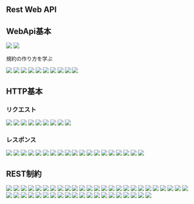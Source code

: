 ## Rest Web API

## WebApi基本
![](./images/basic/ra01.png)
![](./images/basic/ra02.png)

規約の作り方を学ぶ

![](./images/basic/ra03.png)
![](./images/basic/ra04.png)
![](./images/basic/ra05.png)
![](./images/basic/ra06.png)
![](./images/basic/ra07.png)
![](./images/basic/ra08.png)
![](./images/basic/ra09.png)
![](./images/basic/ra10.png)
![](./images/basic/ra11.png)
![](./images/basic/ra12.png)

## HTTP基本

### リクエスト

![](./images/http/ht01.png)
![](./images/http/ht02.png)
![](./images/http/ht03.png)
![](./images/http/ht04.png)
![](./images/http/ht05.png)
![](./images/http/ht06.png)
![](./images/http/ht07.png)
![](./images/http/ht08.png)
![](./images/http/ht09.png)

### レスポンス

![](./images/http/ht10.png)
![](./images/http/ht11.png)
![](./images/http/ht12.png)
![](./images/http/ht13.png)
![](./images/http/ht14.png)
![](./images/http/ht15.png)
![](./images/http/ht16.png)
![](./images/http/ht17.png)
![](./images/http/ht18.png)
![](./images/http/ht19.png)
![](./images/http/ht20.png)
![](./images/http/ht21.png)
![](./images/http/ht22.png)
![](./images/http/ht23.png)
![](./images/http/ht24.png)
![](./images/http/ht25.png)
![](./images/http/ht26.png)
![](./images/http/ht27.png)
![](./images/http/ht28.png)

## REST制約

![](./images/rest/re01.png)
![](./images/rest/re02.png)
![](./images/rest/re03.png)
![](./images/rest/re04.png)
![](./images/rest/re05.png)
![](./images/rest/re06.png)
![](./images/rest/re07.png)
![](./images/rest/re08.png)
![](./images/rest/re09.png)
![](./images/rest/re10.png)
![](./images/rest/re11.png)
![](./images/rest/re12.png)
![](./images/rest/re13.png)
![](./images/rest/re14.png)
![](./images/rest/re15.png)
![](./images/rest/re16.png)
![](./images/rest/re17.png)
![](./images/rest/re18.png)
![](./images/rest/re19.png)
![](./images/rest/re20.png)
![](./images/rest/re21.png)
![](./images/rest/re22.png)
![](./images/rest/re23.png)
![](./images/rest/re24.png)
![](./images/rest/re25.png)
![](./images/rest/re26.png)
![](./images/rest/re27.png)
![](./images/rest/re28.png)
![](./images/rest/re29.png)
![](./images/rest/re30.png)
![](./images/rest/re31.png)
![](./images/rest/re32.png)
![](./images/rest/re33.png)
![](./images/rest/re34.png)
![](./images/rest/re35.png)
![](./images/rest/re36.png)
![](./images/rest/re37.png)
![](./images/rest/re38.png)
![](./images/rest/re39.png)
![](./images/rest/re40.png)
![](./images/rest/re41.png)
![](./images/rest/re42.png)
![](./images/rest/re43.png)
![](./images/rest/re44.png)
![](./images/rest/re45.png)